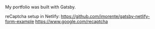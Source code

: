 My portfolio was built with Gatsby.

reCaptcha setup in Netlify: https://github.com/imorente/gatsby-netlify-form-example
https://www.google.com/recaptcha

